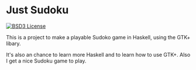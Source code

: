 Just Sudoku
============
[![BSD3 License](http://img.shields.io/badge/license-BSD3-brightgreen.svg)](https://tldrlegal.com/license/bsd-3-clause-license-%28revised%29)

This is a project to make a playable Sudoko game in Haskell, using the GTK+ libary.

It's also an chance to learn more Haskell and to learn how to use GTK+. Also I get a nice Sudoku game to play.
